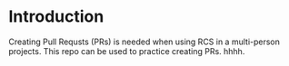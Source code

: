 # Introduction
Creating Pull Requsts (PRs) is needed when using RCS in a multi-person projects.
This repo can be used to practice creating PRs.
hhhh.